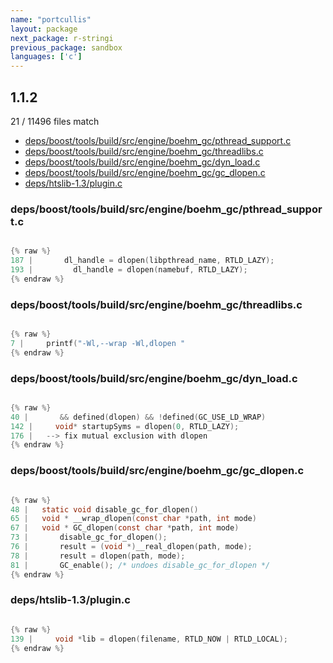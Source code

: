 ```yaml
---
name: "portcullis"
layout: package
next_package: r-stringi
previous_package: sandbox
languages: ['c']
---
```

## 1.1.2
21 / 11496 files match

 - [deps/boost/tools/build/src/engine/boehm_gc/pthread_support.c](#depsboosttoolsbuildsrcengineboehm_gcpthread_supportc)
 - [deps/boost/tools/build/src/engine/boehm_gc/threadlibs.c](#depsboosttoolsbuildsrcengineboehm_gcthreadlibsc)
 - [deps/boost/tools/build/src/engine/boehm_gc/dyn_load.c](#depsboosttoolsbuildsrcengineboehm_gcdyn_loadc)
 - [deps/boost/tools/build/src/engine/boehm_gc/gc_dlopen.c](#depsboosttoolsbuildsrcengineboehm_gcgc_dlopenc)
 - [deps/htslib-1.3/plugin.c](#depshtslib-13pluginc)

### deps/boost/tools/build/src/engine/boehm_gc/pthread_support.c

```c

{% raw %}
187 |       dl_handle = dlopen(libpthread_name, RTLD_LAZY);
193 |         dl_handle = dlopen(namebuf, RTLD_LAZY);
{% endraw %}

```
### deps/boost/tools/build/src/engine/boehm_gc/threadlibs.c

```c

{% raw %}
7 | 	printf("-Wl,--wrap -Wl,dlopen "
{% endraw %}

```
### deps/boost/tools/build/src/engine/boehm_gc/dyn_load.c

```c

{% raw %}
40 |       && defined(dlopen) && !defined(GC_USE_LD_WRAP)
142 | 	  void* startupSyms = dlopen(0, RTLD_LAZY);
176 | 	--> fix mutual exclusion with dlopen
{% endraw %}

```
### deps/boost/tools/build/src/engine/boehm_gc/gc_dlopen.c

```c

{% raw %}
48 |   static void disable_gc_for_dlopen()
65 |   void * __wrap_dlopen(const char *path, int mode)
67 |   void * GC_dlopen(const char *path, int mode)
73 |       disable_gc_for_dlopen();
76 |       result = (void *)__real_dlopen(path, mode);
78 |       result = dlopen(path, mode);
81 |       GC_enable(); /* undoes disable_gc_for_dlopen */
{% endraw %}

```
### deps/htslib-1.3/plugin.c

```c

{% raw %}
139 |     void *lib = dlopen(filename, RTLD_NOW | RTLD_LOCAL);
{% endraw %}

```